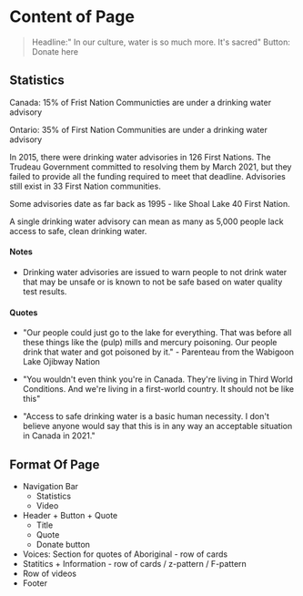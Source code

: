# Content of Page

> Headline:" In our culture, water is so much more. It's sacred"
> Button: Donate here

## Statistics

Canada: 15% of Frist Nation Communicties are under a drinking water advisory

Ontario: 35% of First Nation Communities are under a drinking water advisory

In 2015, there were drinking water advisories in 126 First Nations. The Trudeau Government committed to resolving them by March 2021, but they failed to provide all the funding required to meet that deadline. Advisories still exist in 33 First Nation communities.

Some advisories date as far back as 1995 - like Shoal Lake 40 First Nation.

A single drinking water advisory can mean as many as 5,000 people lack access to safe, clean drinking water.

#### Notes

-   Drinking water advisories are issued to warn people to not drink water that may be unsafe or is known to not be safe based on water quality test results.

#### Quotes

-   "Our people could just go to the lake for everything. That was before all these things like the (pulp) mills and mercury poisoning. Our people drink that water and got poisoned by it." - Parenteau from the Wabigoon Lake Ojibway Nation

-   "You wouldn't even think you're in Canada. They're living in Third World Conditions. And we're living in a first-world country. It should not be like this"

-   "Access to safe drinking water is a basic human necessity. I don't believe anyone would say that this is in any way an acceptable situation in Canada in 2021."

## Format Of Page

-   Navigation Bar
    -   Statistics
    -   Video
-   Header + Button + Quote
    -   Title
    -   Quote
    -   Donate button
-   Voices: Section for quotes of Aboriginal - row of cards
-   Statitics + Information - row of cards / z-pattern / F-pattern
-   Row of videos
-   Footer
